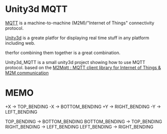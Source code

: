 Unity3d MQTT
============
[MQTT](http://mqtt.org/) is a machine-to-machine (M2M)/"Internet of Things" connectivity protocol.

[Unity3d](http://unity3d.com/) is a greate platfor for displaying real time stuff in any platform including web. 

therfor combining them together is a great combination. 

Unity3d_MQTT is a small unity3d project showing how to use MQTT protocol.
based on the [M2Mqtt : MQTT client library for Internet of Things & M2M communication](http://code.msdn.microsoft.com/windowsdesktop/M2Mqtt-MQTT-client-library-ac6d3858)


# MEMO
+X -> TOP_BENDING
-X -> BOTTOM_BENDING
+Y -> RIGHT_BENDING
-Y -> LEFT_BENDING

TOP_BENDING -> BOTTOM_BENDING
BOTTOM_BENDING -> TOP_BENDING
RIGHT_BENDING -> LEFT_BENDING
LEFT_BENDING -> RIGHT_BENDING
